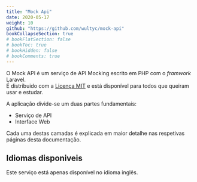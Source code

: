 ```yaml
---
title: "Mock Api"
date: 2020-05-17
weight: 10
github: "https://github.com/wultyc/mock-api"
bookCollapseSection: true
# bookFlatSection: false
# bookToc: true
# bookHidden: false
# bookComments: true
---
```

O Mock API é um serviço de API Mocking escrito em PHP com o *framwork* Laravel.  
É distribuido com a [Licença MIT](https://github.com/Wultyc/mock-api/blob/master/LICENSE) e está disponível para todos que queiram usar e estudar.  

A aplicação divide-se um duas partes fundamentais:
* Serviço de API
* Interface Web

Cada uma destas camadas é explicada em maior detalhe nas respetivas páginas desta documentação.

## Idiomas disponiveis
Este serviço está apenas disponível no idioma inglês.